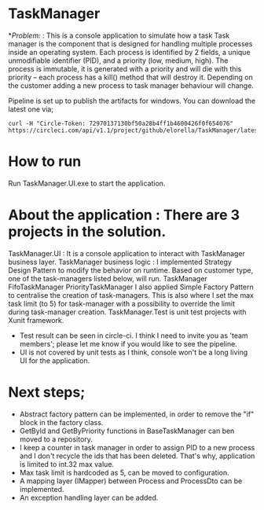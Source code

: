 # TaskManager

**Problem:* : This is a console application to simulate how a task  Task manager is the component that is designed for handling multiple processes inside an operating system. Each process is identified by 2 fields, a unique unmodifiable identifier (PID), and a priority (low, medium, high).
The process is immutable, it is generated with a priority and will die with this priority – each process has a kill() method that will destroy it. 
Depending on the customer adding a new process to task manager behaviour will change. 

Pipeline is set up to publish the artifacts for windows. You can download the latest one via;
```
curl -H "Circle-Token: 72970137130bf50a28b4ff1b4600426f0f654076" https://circleci.com/api/v1.1/project/github/elorella/TaskManager/latest/artifacts
```

# How to run 
Run TaskManager.UI.exe to start the application. 

# About the application : There are 3 projects in the solution.
TaskManager.UI : It is a console application to interact with TaskManager business layer.
TaskManager business logic : I implemented Strategy Design Pattern to modify the behavior on runtime. Based on customer type, one of the task-managers listed below, will run.
TaskManager
FifoTaskManager
PriorityTaskManager
I also applied Simple Factory Pattern to centralise the creation of task-managers. This is also where I set the max task limit (to 5) for task-manager with a possibility to override the limit during task-manager creation.
TaskManager.Test is unit test projects with Xunit framework.
- Test result can be seen in circle-ci. I think I need to invite you as 'team members'; please let me know if you would like to see the pipeline.
- UI is not covered by unit tests as I think, console won't be a long living UI for the application.

# Next steps;
- Abstract factory pattern can be implemented, in order to remove the "if" block in the factory class.
- GetById and GetByPriority functions in BaseTaskManager can ben moved to a repository.
- I keep a counter in task manager in order to assign PID to a new process and I don't recycle the ids that has been deleted. That's why, application is limited to int.32 max value.  
- Max task limit is hardcoded as 5, can be moved to configuration.
- A mapping layer (IMapper) between Process and ProcessDto can be implemented.
- An exception handling layer can be added.  
 
